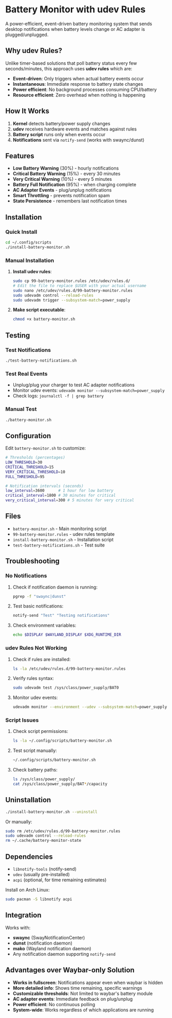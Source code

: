 # Battery Monitor with udev Rules

A power-efficient, event-driven battery monitoring system that sends desktop notifications when battery levels change or AC adapter is plugged/unplugged.

## Why udev Rules?

Unlike timer-based solutions that poll battery status every few seconds/minutes, this approach uses **udev rules** which are:

- **Event-driven**: Only triggers when actual battery events occur
- **Instantaneous**: Immediate response to battery state changes  
- **Power efficient**: No background processes consuming CPU/battery
- **Resource efficient**: Zero overhead when nothing is happening

## How It Works

1. **Kernel** detects battery/power supply changes
2. **udev** receives hardware events and matches against rules
3. **Battery script** runs only when events occur
4. **Notifications** sent via `notify-send` (works with swaync/dunst)

## Features

- **Low Battery Warning** (30%) - hourly notifications
- **Critical Battery Warning** (15%) - every 30 minutes
- **Very Critical Warning** (10%) - every 5 minutes
- **Battery Full Notification** (95%) - when charging complete
- **AC Adapter Events** - plug/unplug notifications
- **Smart Throttling** - prevents notification spam
- **State Persistence** - remembers last notification times

## Installation

### Quick Install
```bash
cd ~/.config/scripts
./install-battery-monitor.sh
```

### Manual Installation
1. **Install udev rules**:
   ```bash
   sudo cp 99-battery-monitor.rules /etc/udev/rules.d/
   # Edit the file to replace $USER with your actual username
   sudo nano /etc/udev/rules.d/99-battery-monitor.rules
   sudo udevadm control --reload-rules
   sudo udevadm trigger --subsystem-match=power_supply
   ```

2. **Make script executable**:
   ```bash
   chmod +x battery-monitor.sh
   ```

## Testing

### Test Notifications
```bash
./test-battery-notifications.sh
```

### Test Real Events
- Unplug/plug your charger to test AC adapter notifications
- Monitor udev events: `udevadm monitor --subsystem-match=power_supply`
- Check logs: `journalctl -f | grep battery`

### Manual Test
```bash
./battery-monitor.sh
```

## Configuration

Edit `battery-monitor.sh` to customize:

```bash
# Thresholds (percentages)
LOW_THRESHOLD=30
CRITICAL_THRESHOLD=15
VERY_CRITICAL_THRESHOLD=10
FULL_THRESHOLD=95

# Notification intervals (seconds)
low_interval=3600      # 1 hour for low battery
critical_interval=1800 # 30 minutes for critical
very_critical_interval=300 # 5 minutes for very critical
```

## Files

- `battery-monitor.sh` - Main monitoring script
- `99-battery-monitor.rules` - udev rules template
- `install-battery-monitor.sh` - Installation script
- `test-battery-notifications.sh` - Test suite

## Troubleshooting

### No Notifications
1. Check if notification daemon is running:
   ```bash
   pgrep -f "swaync|dunst"
   ```

2. Test basic notifications:
   ```bash
   notify-send "Test" "Testing notifications"
   ```

3. Check environment variables:
   ```bash
   echo $DISPLAY $WAYLAND_DISPLAY $XDG_RUNTIME_DIR
   ```

### udev Rules Not Working
1. Check if rules are installed:
   ```bash
   ls -la /etc/udev/rules.d/99-battery-monitor.rules
   ```

2. Verify rules syntax:
   ```bash
   sudo udevadm test /sys/class/power_supply/BAT0
   ```

3. Monitor udev events:
   ```bash
   udevadm monitor --environment --udev --subsystem-match=power_supply
   ```

### Script Issues
1. Check script permissions:
   ```bash
   ls -la ~/.config/scripts/battery-monitor.sh
   ```

2. Test script manually:
   ```bash
   ~/.config/scripts/battery-monitor.sh
   ```

3. Check battery paths:
   ```bash
   ls /sys/class/power_supply/
   cat /sys/class/power_supply/BAT*/capacity
   ```

## Uninstallation

```bash
./install-battery-monitor.sh --uninstall
```

Or manually:
```bash
sudo rm /etc/udev/rules.d/99-battery-monitor.rules
sudo udevadm control --reload-rules
rm ~/.cache/battery-monitor-state
```

## Dependencies

- `libnotify-tools` (notify-send)
- `udev` (usually pre-installed)
- `acpi` (optional, for time remaining estimates)

Install on Arch Linux:
```bash
sudo pacman -S libnotify acpi
```

## Integration

Works with:
- **swaync** (SwayNotificationCenter)
- **dunst** (notification daemon)
- **mako** (Wayland notification daemon)
- Any notification daemon supporting `notify-send`

## Advantages over Waybar-only Solution

- **Works in fullscreen**: Notifications appear even when waybar is hidden
- **More detailed info**: Shows time remaining, specific warnings
- **Customizable thresholds**: Not limited to waybar's battery module
- **AC adapter events**: Immediate feedback on plug/unplug
- **Power efficient**: No continuous polling
- **System-wide**: Works regardless of which applications are running